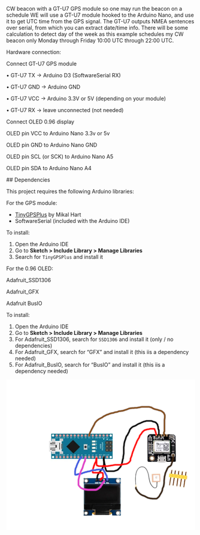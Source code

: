 CW beacon with a GT-U7 GPS module so one may run the beacon on a schedule
WE will use a GT-U7 module hooked to the Arduino Nano, and use it to get UTC time from the GPS signal. The GT-U7 outputs NMEA sentences over serial, from which you can extract date/time info. There will be some calculation to detect day of the week as this example schedules my CW beacon only Monday through Friday 10:00 UTC through 22:00 UTC.

Hardware connection: <p></p>
Connect GT-U7 GPS module<p></p>
    • GT-U7 TX → Arduino D3 (SoftwareSerial RX)<p></p>
    • GT-U7 GND → Arduino GND<p></p>
    • GT-U7 VCC → Arduino 3.3V or 5V (depending on your module)<p></p>
    • GT-U7 RX → leave unconnected (not needed)<p></p>
<p></p>Connect OLED 0.96 display<p></p>
OLED pin VCC  to Arduino Nano 3.3v or 5v<p></p>
OLED pin GND to Arduino Nano GND<p></p>
OLED pin SCL (or SCK)  to Arduino Nano A5<p></p>
OLED pin SDA to Arduino Nano A4<p></p>
<p></p>
## Dependencies

This project requires the following Arduino libraries:

For the GPS module:

- [TinyGPSPlus](https://github.com/mikalhart/TinyGPSPlus) by Mikal Hart
- SoftwareSerial (included with the Arduino IDE)

To install:
1. Open the Arduino IDE
2. Go to **Sketch > Include Library > Manage Libraries**
3. Search for `TinyGPSPlus` and install it

For the 0.96 OLED:<p></p>

Adafruit_SSD1306<p></p>
Adafruit_GFX<p></p>
Adafruit BusIO <p></p>
To install:<p></p>
1. Open the Arduino IDE
2. Go to **Sketch > Include Library > Manage Libraries**
3. For Adafruit_SSD1306, search for `SSD1306` and install it (only / no dependencies)
4. For Adafruit_GFX, search for “GFX” and install it (this iis a dependency needed)
5. For Adafruit_BusIO, search for “BusIO” and install it (this iis a dependency needed)

![Drawing](hardware_connections.png)

